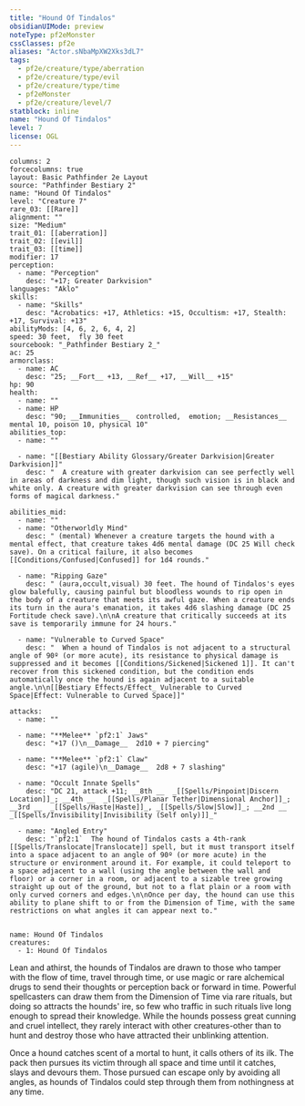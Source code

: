 ```yaml
---
title: "Hound Of Tindalos"
obsidianUIMode: preview
noteType: pf2eMonster
cssClasses: pf2e
aliases: "Actor.sNbaMpXW2Xks3dL7" 
tags:
  - pf2e/creature/type/aberration
  - pf2e/creature/type/evil
  - pf2e/creature/type/time
  - pf2eMonster
  - pf2e/creature/level/7
statblock: inline
name: "Hound Of Tindalos"
level: 7
license: OGL
---
```


```statblock
columns: 2
forcecolumns: true
layout: Basic Pathfinder 2e Layout
source: "Pathfinder Bestiary 2"
name: "Hound Of Tindalos"
level: "Creature 7"
rare_03: [[Rare]]
alignment: ""
size: "Medium"
trait_01: [[aberration]]
trait_02: [[evil]]
trait_03: [[time]]
modifier: 17
perception:
  - name: "Perception"
    desc: "+17; Greater Darkvision"
languages: "Aklo"
skills:
  - name: "Skills"
    desc: "Acrobatics: +17, Athletics: +15, Occultism: +17, Stealth: +17, Survival: +13"
abilityMods: [4, 6, 2, 6, 4, 2]
speed: 30 feet,  fly 30 feet
sourcebook: "_Pathfinder Bestiary 2_"
ac: 25
armorclass:
  - name: AC
    desc: "25; __Fort__ +13, __Ref__ +17, __Will__ +15"
hp: 90
health:
  - name: ""
  - name: HP
    desc: "90; __Immunities__  controlled,  emotion; __Resistances__ mental 10, poison 10, physical 10"
abilities_top:
  - name: ""

  - name: "[[Bestiary Ability Glossary/Greater Darkvision|Greater Darkvision]]"
    desc: "  A creature with greater darkvision can see perfectly well in areas of darkness and dim light, though such vision is in black and white only. A creature with greater darkvision can see through even forms of magical darkness."

abilities_mid:
  - name: ""
  - name: "Otherworldly Mind"
    desc: " (mental) Whenever a creature targets the hound with a mental effect, that creature takes 4d6 mental damage (DC 25 Will check save). On a critical failure, it also becomes [[Conditions/Confused|Confused]] for 1d4 rounds."

  - name: "Ripping Gaze"
    desc: " (aura,occult,visual) 30 feet. The hound of Tindalos's eyes glow balefully, causing painful but bloodless wounds to rip open in the body of a creature that meets its awful gaze. When a creature ends its turn in the aura's emanation, it takes 4d6 slashing damage (DC 25 Fortitude check save).\n\nA creature that critically succeeds at its save is temporarily immune for 24 hours."

  - name: "Vulnerable to Curved Space"
    desc: "  When a hound of Tindalos is not adjacent to a structural angle of 90º (or more acute), its resistance to physical damage is suppressed and it becomes [[Conditions/Sickened|Sickened 1]]. It can't recover from this sickened condition, but the condition ends automatically once the hound is again adjacent to a suitable angle.\n\n[[Bestiary Effects/Effect_ Vulnerable to Curved Space|Effect: Vulnerable to Curved Space]]"

attacks:
  - name: ""

  - name: "**Melee** `pf2:1` Jaws"
    desc: "+17 ()\n__Damage__  2d10 + 7 piercing"

  - name: "**Melee** `pf2:1` Claw"
    desc: "+17 (agile)\n__Damage__  2d8 + 7 slashing"

  - name: "Occult Innate Spells"
    desc: "DC 21, attack +11; __8th __  _[[Spells/Pinpoint|Discern Location]]_; __4th __  _[[Spells/Planar Tether|Dimensional Anchor]]_; __3rd __  _[[Spells/Haste|Haste]]_, _[[Spells/Slow|Slow]]_; __2nd __  _[[Spells/Invisibility|Invisibility (Self only)]]_"

  - name: "Angled Entry"
    desc: "`pf2:1`  The hound of Tindalos casts a 4th-rank [[Spells/Translocate|Translocate]] spell, but it must transport itself into a space adjacent to an angle of 90º (or more acute) in the structure or environment around it. For example, it could teleport to a space adjacent to a wall (using the angle between the wall and floor) or a corner in a room, or adjacent to a sizable tree growing straight up out of the ground, but not to a flat plain or a room with only curved corners and edges.\n\nOnce per day, the hound can use this ability to plane shift to or from the Dimension of Time, with the same restrictions on what angles it can appear next to."
 
```

```encounter-table
name: Hound Of Tindalos
creatures:
  - 1: Hound Of Tindalos
```



Lean and athirst, the hounds of Tindalos are drawn to those who tamper with the flow of time, travel through time, or use magic or rare alchemical drugs to send their thoughts or perception back or forward in time. Powerful spellcasters can draw them from the Dimension of Time via rare rituals, but doing so attracts the hounds' ire, so few who traffic in such rituals live long enough to spread their knowledge. While the hounds possess great cunning and cruel intellect, they rarely interact with other creatures-other than to hunt and destroy those who have attracted their unblinking attention.

Once a hound catches scent of a mortal to hunt, it calls others of its ilk. The pack then pursues its victim through all space and time until it catches, slays and devours them. Those pursued can escape only by avoiding all angles, as hounds of Tindalos could step through them from nothingness at any time.
